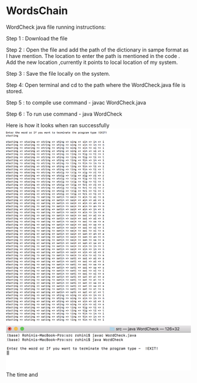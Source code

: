 # WordsChain
WordCheck java file running instructions: 

Step 1 : Download the file 

Step 2 : Open the file and add the path of the dictionary in sampe format as I have mention. The location to enter the path is mentioned in the code . Add the new location ,currently it points to local location of my system.

Step 3 : Save the file locally on the system.

Step 4: Open terminal and cd to the path where the WordCheck.java file is stored.

Step 5 : to compile use command -  javac WordCheck.java

Step 6 : To run use command - java WordCheck 
          
Here is how it looks when ran successfully 
![Code test](images/wordcheck.png)
![Code test](images/wordcheck2.png)
The time and 
